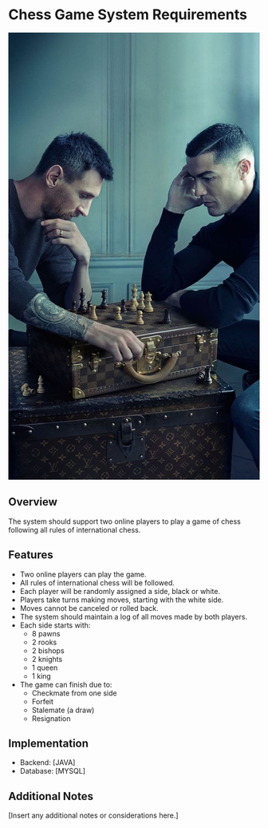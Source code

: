 # Chess Game System Requirements
![img.png](img.png)
## Overview
The system should support two online players to play a game of chess following all rules of international chess.

## Features
- Two online players can play the game.
- All rules of international chess will be followed.
- Each player will be randomly assigned a side, black or white.
- Players take turns making moves, starting with the white side.
- Moves cannot be canceled or rolled back.
- The system should maintain a log of all moves made by both players.
- Each side starts with:
    - 8 pawns
    - 2 rooks
    - 2 bishops
    - 2 knights
    - 1 queen
    - 1 king
- The game can finish due to:
    - Checkmate from one side
    - Forfeit
    - Stalemate (a draw)
    - Resignation

## Implementation
- Backend: [JAVA]
- Database: [MYSQL]

## Additional Notes
[Insert any additional notes or considerations here.]
